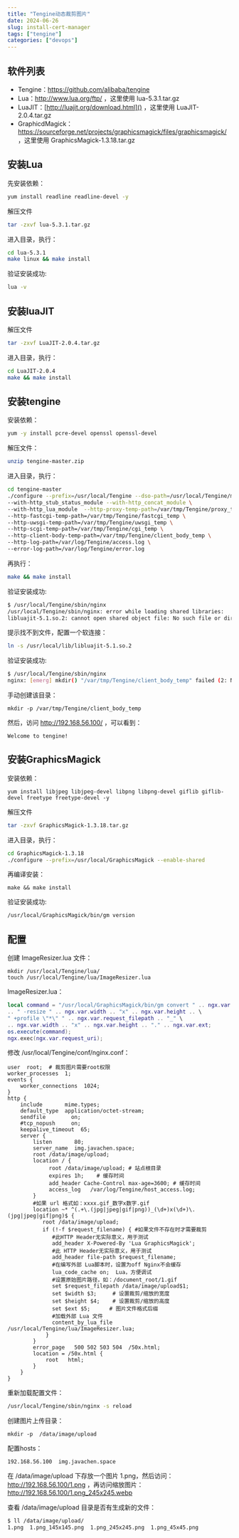 ```yaml
---
title: "Tengine动态裁剪图片"
date: 2024-06-26
slug: install-cert-manager
tags: ["tengine"]
categories: ["devops"]
---
```


## 软件列表

- Tengine：<https://github.com/alibaba/tengine>
- Lua：<http://www.lua.org/ftp/> ，这里使用 lua-5.3.1.tar.gz
- LuaJIT：[http://luajit.org/download.html]() ，这里使用 LuaJIT-2.0.4.tar.gz
- GraphicdMagick：<https://sourceforge.net/projects/graphicsmagick/files/graphicsmagick/> ，这里使用 GraphicsMagick-1.3.18.tar.gz 

## 安装Lua

先安装依赖：

```bash
yum install readline readline-devel -y
```

解压文件

```bash
tar -zxvf lua-5.3.1.tar.gz
```

进入目录，执行：

```bash
cd lua-5.3.1
make linux && make install
```

验证安装成功:

```bash
lua -v
```



## 安装luaJIT

解压文件

```bash
tar -zxvf LuaJIT-2.0.4.tar.gz
```

进入目录，执行：

```bash
cd LuaJIT-2.0.4
make && make install
```



## 安装tengine

安装依赖：

```bash
yum -y install pcre-devel openssl openssl-devel
```

解压文件：

```bash
unzip tengine-master.zip
```

进入目录，执行：

```bash
cd tengine-master
./configure --prefix=/usr/local/Tengine --dso-path=/usr/local/Tengine/modules --with-http_realip_module --with-http_gzip_static_module \
--with-http_stub_status_module --with-http_concat_module \
--with-http_lua_module  --http-proxy-temp-path=/var/tmp/Tengine/proxy_temp \
--http-fastcgi-temp-path=/var/tmp/Tengine/fastcgi_temp \
--http-uwsgi-temp-path=/var/tmp/Tengine/uwsgi_temp \
--http-scgi-temp-path=/var/tmp/Tengine/cgi_temp \
--http-client-body-temp-path=/var/tmp/Tengine/client_body_temp \
--http-log-path=/var/log/Tengine/access.log \
--error-log-path=/var/log/Tengine/error.log
```

再执行：

```bash
make && make install
```

验证安装成功:

```bash
$ /usr/local/Tengine/sbin/nginx
/usr/local/Tengine/sbin/nginx: error while loading shared libraries: 
libluajit-5.1.so.2: cannot open shared object file: No such file or directory
```

提示找不到文件，配置一个软连接：

```bash
ln -s /usr/local/lib/libluajit-5.1.so.2
```

验证安装成功:

```bash
$ /usr/local/Tengine/sbin/nginx
nginx: [emerg] mkdir() "/var/tmp/Tengine/client_body_temp" failed (2: No such file or directory)
```

手动创建该目录：

    mkdir -p /var/tmp/Tengine/client_body_temp

然后，访问 <http://192.168.56.100/> ，可以看到：

    Welcome to tengine!



## 安装GraphicsMagick

安装依赖：

    yum install libjpeg libjpeg-devel libpng libpng-devel giflib giflib-devel freetype freetype-devel -y

解压文件

```bash
tar -zxvf GraphicsMagick-1.3.18.tar.gz
```

进入目录，执行：

```bash
cd GraphicsMagick-1.3.18
./configure --prefix=/usr/local/GraphicsMagick --enable-shared
```

再编译安装：

    make && make install

验证安装成功:

```bash
/usr/local/GraphicsMagick/bin/gm version
```



## 配置

创建 ImageResizer.lua 文件：

    mkdir /usr/local/Tengine/lua/
    touch /usr/local/Tengine/lua/ImageResizer.lua

ImageResizer.lua：

```lua
local command = "/usr/local/GraphicsMagick/bin/gm convert " .. ngx.var.request_filepath \
.. " -resize " .. ngx.var.width .. "x" .. ngx.var.height .. \
" +profile \"*\" " .. ngx.var.request_filepath .. "_" \
.. ngx.var.width .. "x" .. ngx.var.height .. "." .. ngx.var.ext;
os.execute(command);
ngx.exec(ngx.var.request_uri);
```

修改 /usr/local/Tengine/conf/nginx.conf：

```nginx
user  root;  # 裁剪图片需要root权限
worker_processes  1;
events {
    worker_connections  1024;
}
http {
    include       mime.types;
    default_type  application/octet-stream;
    sendfile        on;
    #tcp_nopush     on;
    keepalive_timeout  65;
    server {
        listen       80;
        server_name  img.javachen.space;
        root /data/image/upload;
        location / {
             root /data/image/upload; # 站点根目录
             expires 1h;    # 缓存时间
             add_header Cache-Control max-age=3600; # 缓存时间
             access_log   /var/log/Tengine/host_access.log;
        }
        #如果 url 格式如：xxxx.gif_数字x数字.gif
        location ~* ^(.+\.(jpg|jpeg|gif|png))_(\d+)x(\d+)\.(jpg|jpeg|gif|png)$ {
           root /data/image/upload;    
           if (!-f $request_filename) { #如果文件不存在时才需要裁剪
              #此HTTP Header无实际意义，用于测试
              add_header X-Powered-By 'Lua GraphicsMagick';  
              #此 HTTP Header无实际意义，用于测试
              add_header file-path $request_filename;  
              #在编写外部 Lua脚本时，设置为off Nginx不会缓存 
              lua_code_cache on;  Lua，方便调试
              #设置原始图片路径，如：/document_root/1.gif
              set $request_filepath /data/image/upload$1;  
              set $width $3;     # 设置裁剪/缩放的宽度
              set $height $4;    # 设置裁剪/缩放的高度
              set $ext $5;      # 图片文件格式后缀
              #加载外部 Lua 文件
              content_by_lua_file /usr/local/Tengine/lua/ImageResizer.lua;  
            }
        }
        error_page   500 502 503 504  /50x.html;
        location = /50x.html {
            root   html;
        }
    }
}
```

重新加载配置文件：

```bash
/usr/local/Tengine/sbin/nginx -s reload
```

创建图片上传目录：

    mkdir -p  /data/image/upload

配置hosts：

    192.168.56.100  img.javachen.space

在 /data/image/upload 下存放一个图片 1.png，然后访问：<http://192.168.56.100/1.png> ，再访问缩放图片：<http://192.168.56.100/1.png_245x245.webp>


查看 /data/image/upload 目录是否有生成新的文件：

```bash
$ ll /data/image/upload/
1.png  1.png_145x145.png  1.png_245x245.png  1.png_45x45.png
```